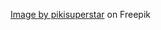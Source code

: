 <a href="https://www.freepik.com/free-vector/realistic-burned-paper-texture_18952706.htm#page=16&query=rpg%20background&position=22&from_view=keyword&track=ais&uuid=5df84505-4910-4759-9699-cc9c0d5e24ae">Image by pikisuperstar</a> on Freepik

